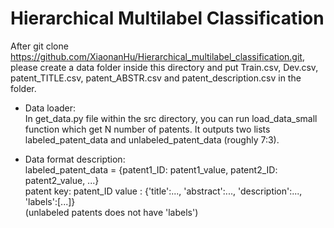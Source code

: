 # Hierarchical Multilabel Classification

After git clone https://github.com/XiaonanHu/Hierarchical_multilabel_classification.git, please create a data folder inside this directory and put Train.csv, Dev.csv, patent_TITLE.csv, patent_ABSTR.csv and patent_description.csv in the folder. 

- Data loader:  
	In get_data.py file within the src directory, you can run load_data_small function which get N number of patents. It outputs two lists labeled_patent_data and unlabeled_patent_data (roughly 7:3). 

- Data format description:  
     labeled_patent_data = {patent1_ID: patent1_value, patent2_ID: patent2_value, ...}   
     patent
     key: patent_ID
     value : {'title':..., 'abstract':..., 'description':..., 'labels':\[...\]}  
     (unlabeled patents does not have 'labels')



